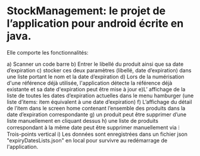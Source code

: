 # StockManagement: le projet de l’application pour android écrite en java. 

Elle comporte les fonctionnalités:

a) Scanner un code barre
b) Entrer le libellé du produit ainsi que sa date d’expiration
c) stocker ces deux paramètres (libellé, date d’expiration) dans une liste portant le nom et la date d’expiration 
d) Lors de la numérisation d'une référence déjà utilisée, l'application détecte la référence déjà existante et sa date d'expiration peut être mise à jour
e)L’ affichage de la liste de toutes les dates d’expiration actuelles dans le menu hamburger (une liste d’items: item équivalent à une date d’expiration)
f) L’affichage du détail de l’item dans le screen home contenant l’ensemble des produits dans la date d’expiration correspondante
g) un produit peut être supprimer d’une liste manuellement en cliquant dessus
h) une liste de produits correspondant à la même date peut être  supprimer manuellement via ⁝ Trois-points vertical
i) Les données sont enregistrées dans un fichier json "expiryDatesLists.json" en local pour survivre au redémarrage de l'application.